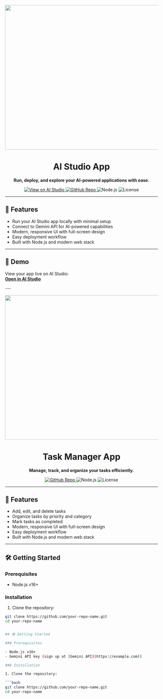 <div align="center">
  <img width="1200" height="475" alt="GHBanner" src="https://ibb.co/1fNn93Sk" />
</div>

<h1 align="center">AI Studio App</h1>

<p align="center">
  <strong>Run, deploy, and explore your AI-powered applications with ease.</strong>
</p>

<p align="center">
  <a href="https://ai.studio/apps/temp/1" target="_blank">
    <img alt="View on AI Studio" src="https://img.shields.io/badge/View-AI%20Studio-blue?logo=appveyor&style=for-the-badge">
  </a>
  <a href="https://github.com/your-repo-name" target="_blank">
    <img alt="GitHub Repo" src="https://img.shields.io/badge/GitHub-Repo-black?logo=github&style=for-the-badge">
  </a>
  <img alt="Node.js" src="https://img.shields.io/badge/Node.js-16%2B-green?style=for-the-badge&logo=node.js">
  <img alt="License" src="https://img.shields.io/badge/License-MIT-blue?style=for-the-badge">
</p>

---

## 🌟 Features

- Run your AI Studio app locally with minimal setup
- Connect to Gemini API for AI-powered capabilities
- Modern, responsive UI with full-screen design
- Easy deployment workflow
- Built with Node.js and modern web stack

---

## 🚀 Demo

View your app live on AI Studio:  
[**Open in AI Studio**](https://ai.studio/apps/temp/1)

---<div align="center">
  <img width="1200" height="475" alt="GHBanner" src="https://github.com/user-attachments/assets/0aa67016-6eaf-458a-adb2-6e31a0763ed6" />
</div>

<h1 align="center">Task Manager App</h1>

<p align="center">
  <strong>Manage, track, and organize your tasks efficiently.</strong>
</p>

<p align="center">
  <a href="https://github.com/your-repo-name" target="_blank">
    <img alt="GitHub Repo" src="https://img.shields.io/badge/GitHub-Repo-black?logo=github&style=for-the-badge">
  </a>
  <img alt="Node.js" src="https://img.shields.io/badge/Node.js-16%2B-green?style=for-the-badge&logo=node.js">
  <img alt="License" src="https://img.shields.io/badge/License-MIT-blue?style=for-the-badge">
</p>

---

## 🌟 Features

- Add, edit, and delete tasks
- Organize tasks by priority and category
- Mark tasks as completed
- Modern, responsive UI with full-screen design
- Easy deployment workflow
- Built with Node.js and modern web stack

---

## 🛠️ Getting Started

### Prerequisites

- Node.js v16+

### Installation

1. Clone the repository:

```bash
git clone https://github.com/your-repo-name.git
cd your-repo-name


## 🛠️ Getting Started

### Prerequisites

- Node.js v16+
- Gemini API key (sign up at [Gemini API](https://example.com))

### Installation

1. Clone the repository:

```bash
git clone https://github.com/your-repo-name.git
cd your-repo-name

